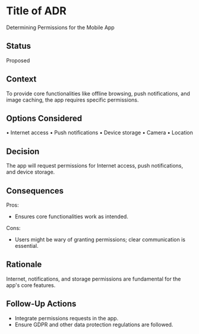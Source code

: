 # Title of ADR
Determining Permissions for the Mobile App

## Status
Proposed

## Context
To provide core functionalities like offline browsing, push notifications, and image caching, the app requires specific permissions.

## Options Considered
• Internet access
• Push notifications
• Device storage
• Camera
• Location

## Decision
The app will request permissions for Internet access, push notifications, and device storage.

## Consequences
Pros:
- Ensures core functionalities work as intended.

Cons:
- Users might be wary of granting permissions; clear communication is essential.

## Rationale
Internet, notifications, and storage permissions are fundamental for the app's core features.

## Follow-Up Actions
- Integrate permissions requests in the app.
- Ensure GDPR and other data protection regulations are followed.